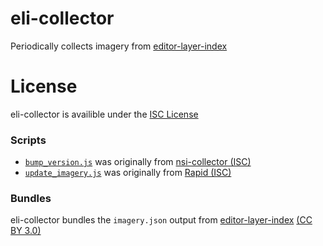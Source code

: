# eli-collector
Periodically collects imagery from [editor-layer-index](https://github.com/osmlab/editor-layer-index)

# License
eli-collector is availible under the [ISC License](https://opensource.org/licenses/ISC)

### Scripts
* [`bump_version.js`](https://github.com/arch0345/eli-collector/blob/main/scripts/bump_version.js) was originally from [nsi-collector (ISC)](https://github.com/ideditor/nsi-collector)
* [`update_imagery.js`](https://github.com/arch0345/eli-collector/blob/main/scripts/update_imagery.js) was originally from [Rapid (ISC)](https://github.com/facebook/Rapid)

### Bundles
eli-collector bundles the `imagery.json` output from [editor-layer-index](https://github.com/osmlab/editor-layer-index) [(CC BY 3.0)](https://creativecommons.org/licenses/by-sa/3.0/)
